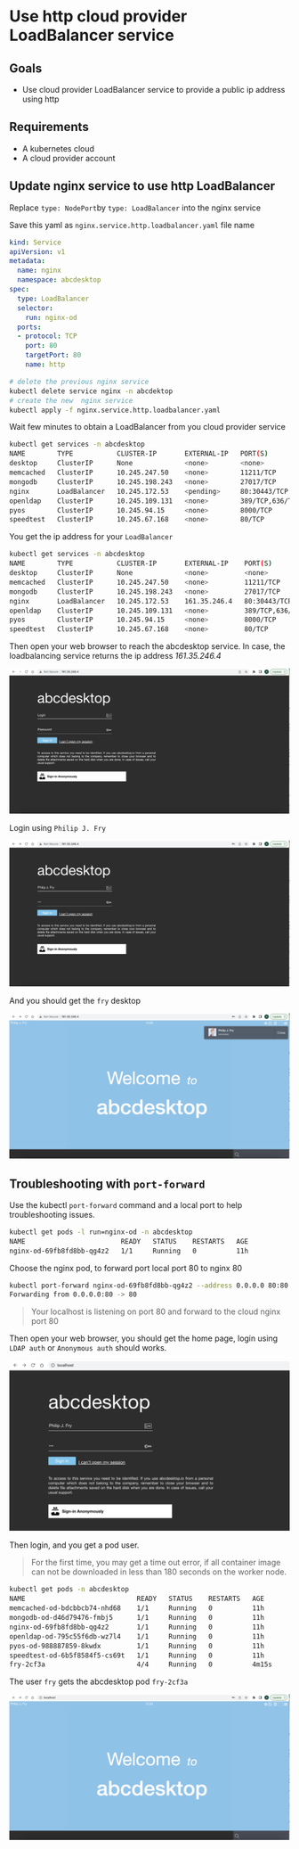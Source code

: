 # Use http cloud provider LoadBalancer service 


## Goals
* Use cloud provider LoadBalancer service to provide a public ip address using http


## Requirements

- A kubernetes cloud 
- A cloud provider account


## Update nginx service to use http LoadBalancer

Replace `type: NodePort`by `type: LoadBalancer` into the nginx service

Save this yaml as `nginx.service.http.loadbalancer.yaml` file name

```yaml
kind: Service
apiVersion: v1
metadata:
  name: nginx
  namespace: abcdesktop
spec:
  type: LoadBalancer
  selector:
    run: nginx-od 
  ports:
  - protocol: TCP
    port: 80
    targetPort: 80
    name: http
```

```bash
# delete the previous nginx service
kubectl delete service nginx -n abcdektop
# create the new  nginx service
kubectl apply -f nginx.service.http.loadbalancer.yaml
```

Wait few minutes to obtain a LoadBalancer <EXTERNAL-IP> from you cloud provider service


```bash
kubectl get services -n abcdesktop
NAME        TYPE           CLUSTER-IP       EXTERNAL-IP   PORT(S)           AGE
desktop     ClusterIP      None             <none>        <none>            57m
memcached   ClusterIP      10.245.247.50    <none>        11211/TCP         57m
mongodb     ClusterIP      10.245.198.243   <none>        27017/TCP         57m
nginx       LoadBalancer   10.245.172.53    <pending>     80:30443/TCP      57m
openldap    ClusterIP      10.245.109.131   <none>        389/TCP,636/TCP   57m
pyos        ClusterIP      10.245.94.15     <none>        8000/TCP          57m
speedtest   ClusterIP      10.245.67.168    <none>        80/TCP            57m
```

You get the ip address for your `LoadBalancer`

```bash
kubectl get services -n abcdesktop
NAME        TYPE           CLUSTER-IP       EXTERNAL-IP    PORT(S)           AGE
desktop     ClusterIP      None             <none>         <none>            61m
memcached   ClusterIP      10.245.247.50    <none>         11211/TCP         61m
mongodb     ClusterIP      10.245.198.243   <none>         27017/TCP         61m
nginx       LoadBalancer   10.245.172.53    161.35.246.4   80:30443/TCP      61m
openldap    ClusterIP      10.245.109.131   <none>         389/TCP,636/TCP   61m
pyos        ClusterIP      10.245.94.15     <none>         8000/TCP          61m
speedtest   ClusterIP      10.245.67.168    <none>         80/TCP            61m
```

Then open your web browser to reach the abcdesktop service.
In case, the loadbalancing service returns the ip address *161.35.246.4*

![public ip access](img/loadBalancer.ipaddress.png)

Login using `Philip J. Fry`

![public ip login](img/loadBalancer.login.fry.png)


And you should get the `fry` desktop 

![public ip desktop](img/loadBalancer.loged.fry.png)



## Troubleshooting with `port-forward`

Use the kubectl `port-forward` command and a local port to help troubleshooting issues.

```bash
kubectl get pods -l run=nginx-od -n abcdesktop
NAME                        READY   STATUS    RESTARTS   AGE
nginx-od-69fb8fd8bb-qg4z2   1/1     Running   0          11h
```

Choose the nginx pod, to forward port local port 80 to nginx 80

```bash
kubectl port-forward nginx-od-69fb8fd8bb-qg4z2 --address 0.0.0.0 80:80 -n abcdesktop
Forwarding from 0.0.0.0:80 -> 80
```

> Your localhost is listening on port 80 and forward to the cloud nginx port 80

Then open your web browser, you should get the home page, login using `LDAP auth` or `Anonymous auth`  should works.


![port forward localhost login](img/troubleshooting.portforward.login.fry.png)

Then login, and you get a pod user. 

> For the first time, you may get a time out error, if all container image can not be downloaded in less than 180 seconds on the worker node.

```bash
kubectl get pods -n abcdesktop                                                   
NAME                            READY   STATUS    RESTARTS   AGE
memcached-od-bdcbbcb74-nhd68    1/1     Running   0          11h
mongodb-od-d46d79476-fmbj5      1/1     Running   0          11h
nginx-od-69fb8fd8bb-qg4z2       1/1     Running   0          11h
openldap-od-795c55f6db-wz7l4    1/1     Running   0          11h
pyos-od-988887859-8kwdx         1/1     Running   0          11h
speedtest-od-6b5f8584f5-cs69t   1/1     Running   0          11h
fry-2cf3a                       4/4     Running   0          4m15s
```

The user `fry` gets the abcdesktop pod `fry-2cf3a`

![port forward localhost desktop](img/troubleshooting.portforward.loged.fry.png)























